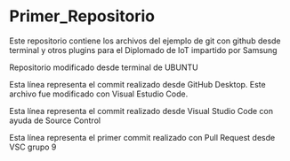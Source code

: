 # Primer_Repositorio
Este repositorio contiene los archivos del ejemplo de git con github desde terminal y otros plugins para el Diplomado de IoT impartido por Samsung

Repositorio modificado desde terminal de UBUNTU

Esta línea representa el commit realizado desde GitHub Desktop. Este archivo fue modificado con Visual Estudio Code.

Esta línea representa el commit realizado desde Visual Studio Code con ayuda de Source Control 

Esta línea representa el primer commit realizado con Pull Request desde VSC grupo 9

